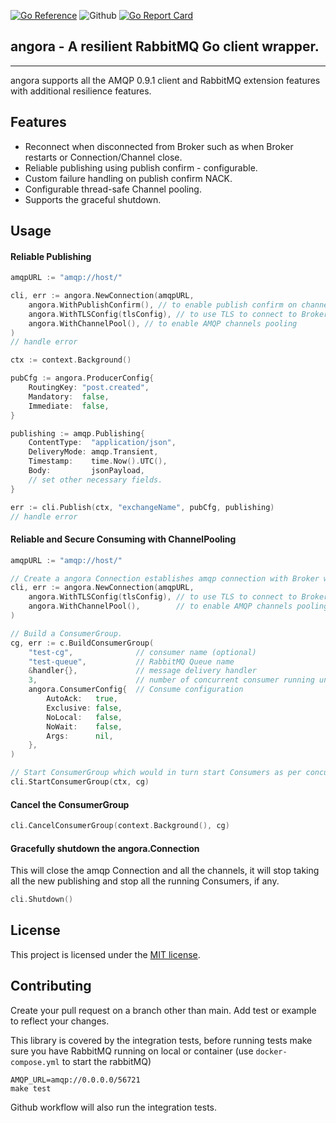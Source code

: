 [![Go Reference](https://pkg.go.dev/badge/golang.org/x/lint.svg)](https://pkg.go.dev/github.com/kamal-github/angora)
![Github](https://github.com/kamal-github/angora/actions/workflows/ci.yml/badge.svg)
[![Go Report Card](https://goreportcard.com/badge/github.com/kamal-github/angora)](https://goreportcard.com/report/github.com/kamal-github/angora)

## angora - A resilient RabbitMQ Go client wrapper.

---
angora supports all the AMQP 0.9.1 client and RabbitMQ extension features with additional resilience features.

## Features
- Reconnect when disconnected from Broker such as when Broker restarts or Connection/Channel close.
- Reliable publishing using publish confirm - configurable.
- Custom failure handling on publish confirm NACK.
- Configurable thread-safe Channel pooling. 
- Supports the graceful shutdown.

## Usage

#### Reliable Publishing
```go
amqpURL := "amqp://host/"

cli, err := angora.NewConnection(amqpURL,
    angora.WithPublishConfirm(), // to enable publish confirm on channel.
    angora.WithTLSConfig(tlsConfig), // to use TLS to connect to Broker
    angora.WithChannelPool(), // to enable AMQP channels pooling
)
// handle error

ctx := context.Background()

pubCfg := angora.ProducerConfig{
    RoutingKey: "post.created",
    Mandatory:  false,
    Immediate:  false,
}

publishing := amqp.Publishing{
    ContentType:  "application/json",
    DeliveryMode: amqp.Transient,
    Timestamp:    time.Now().UTC(),
    Body:         jsonPayload,
    // set other necessary fields.
}

err := cli.Publish(ctx, "exchangeName", pubCfg, publishing)
// handle error
```

#### Reliable and Secure Consuming with ChannelPooling
```go
amqpURL := "amqp://host/"

// Create a angora Connection establishes amqp connection with Broker which reconnects automatically on amqp.Close.
cli, err := angora.NewConnection(amqpURL,
    angora.WithTLSConfig(tlsConfig), // to use TLS to connect to Broker
    angora.WithChannelPool(),        // to enable AMQP channels pooling
)

// Build a ConsumerGroup. 
cg, err := c.BuildConsumerGroup(
    "test-cg",              // consumer name (optional)
    "test-queue",           // RabbitMQ Queue name
    &handler{},             // message delivery handler 
    3,                      // number of concurrent consumer running under group
    angora.ConsumerConfig{  // Consume configuration
        AutoAck:   true,
        Exclusive: false,
        NoLocal:   false,
        NoWait:    false,
        Args:      nil,
    },
)

// Start ConsumerGroup which would in turn start Consumers as per concurrency degree.
cli.StartConsumerGroup(ctx, cg)
```

#### Cancel the ConsumerGroup

```go
cli.CancelConsumerGroup(context.Background(), cg)
```

#### Gracefully shutdown the angora.Connection

This will close the amqp Connection and all the channels, it will stop taking all the new publishing and stop all the running Consumers, if any.

```go
cli.Shutdown()
```


## License
This project is licensed under the [MIT license](LICENSE).

## Contributing
Create your pull request on a branch other than main. Add test or example to reflect your changes.

This library is covered by the integration tests, before running tests make sure you have RabbitMQ running on local or container (use `docker-compose.yml` to start the rabbitMQ) 

```
AMQP_URL=amqp://0.0.0.0/56721
make test
```

Github workflow will also run the integration tests.
